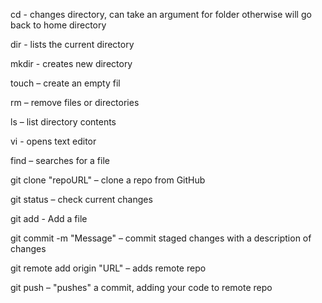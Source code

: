 cd - changes directory, can take an argument for folder otherwise will go back to home directory

dir - lists the current directory

mkdir - creates new directory

touch – create an empty fil

rm – remove files or directories

ls – list directory contents

vi - opens text editor

find – searches for a file

git clone "repoURL" – clone a repo from GitHub

git status – check current changes

git add - Add a file

git commit -m "Message" – commit staged changes with a description of changes

git remote add origin "URL" – adds remote repo

git push – "pushes" a commit, adding your code to remote repo
